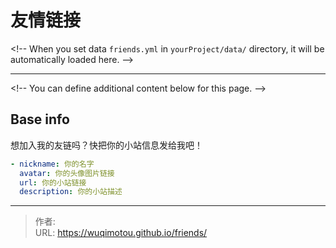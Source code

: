 # 友情链接


&lt;!-- When you set data `friends.yml` in `yourProject/data/` directory, it will be automatically loaded here. --&gt;

---

&lt;!-- You can define additional content below for this page. --&gt;

## Base info

想加入我的友链吗？快把你的小站信息发给我吧！

```yaml
- nickname: 你的名字
  avatar: 你的头像图片链接
  url: 你的小站链接
  description: 你的小站描述
```



---

> 作者:   
> URL: https://wuqimotou.github.io/friends/  

